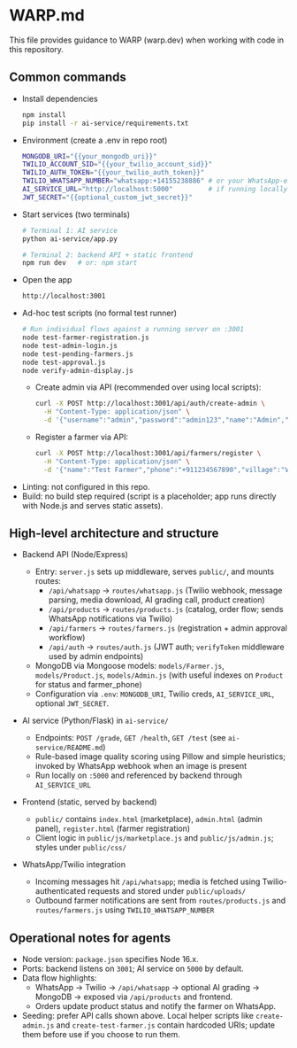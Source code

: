 # WARP.md

This file provides guidance to WARP (warp.dev) when working with code in this repository.

## Common commands

- Install dependencies
  ```bash path=null start=null
  npm install
  pip install -r ai-service/requirements.txt
  ```
- Environment (create a .env in repo root)
  ```bash path=null start=null
  MONGODB_URI="{{your_mongodb_uri}}"
  TWILIO_ACCOUNT_SID="{{your_twilio_account_sid}}"
  TWILIO_AUTH_TOKEN="{{your_twilio_auth_token}}"
  TWILIO_WHATSAPP_NUMBER="whatsapp:+14155238886" # or your WhatsApp-enabled number
  AI_SERVICE_URL="http://localhost:5000"         # if running locally
  JWT_SECRET="{{optional_custom_jwt_secret}}"
  ```
- Start services (two terminals)
  ```bash path=null start=null
  # Terminal 1: AI service
  python ai-service/app.py
  
  # Terminal 2: backend API + static frontend
  npm run dev   # or: npm start
  ```
- Open the app
  ```bash path=null start=null
  http://localhost:3001
  ```
- Ad-hoc test scripts (no formal test runner)
  ```bash path=null start=null
  # Run individual flows against a running server on :3001
  node test-farmer-registration.js
  node test-admin-login.js
  node test-pending-farmers.js
  node test-approval.js
  node verify-admin-display.js
  ```
  - Create admin via API (recommended over using local scripts):
    ```bash path=null start=null
    curl -X POST http://localhost:3001/api/auth/create-admin \
      -H "Content-Type: application/json" \
      -d '{"username":"admin","password":"admin123","name":"Admin","email":"admin@example.com"}'
    ```
  - Register a farmer via API:
    ```bash path=null start=null
    curl -X POST http://localhost:3001/api/farmers/register \
      -H "Content-Type: application/json" \
      -d '{"name":"Test Farmer","phone":"+911234567890","village":"Village","district":"District","crops":"Tomato, Onion"}'
    ```
- Linting: not configured in this repo.
- Build: no build step required (script is a placeholder; app runs directly with Node.js and serves static assets).

## High-level architecture and structure

- Backend API (Node/Express)
  - Entry: `server.js` sets up middleware, serves `public/`, and mounts routes:
    - `/api/whatsapp` → `routes/whatsapp.js` (Twilio webhook, message parsing, media download, AI grading call, product creation)
    - `/api/products` → `routes/products.js` (catalog, order flow; sends WhatsApp notifications via Twilio)
    - `/api/farmers` → `routes/farmers.js` (registration + admin approval workflow)
    - `/api/auth` → `routes/auth.js` (JWT auth; `verifyToken` middleware used by admin endpoints)
  - MongoDB via Mongoose models: `models/Farmer.js`, `models/Product.js`, `models/Admin.js` (with useful indexes on `Product` for status and farmer_phone)
  - Configuration via `.env`: `MONGODB_URI`, Twilio creds, `AI_SERVICE_URL`, optional `JWT_SECRET`.

- AI service (Python/Flask) in `ai-service/`
  - Endpoints: `POST /grade`, `GET /health`, `GET /test` (see `ai-service/README.md`)
  - Rule-based image quality scoring using Pillow and simple heuristics; invoked by WhatsApp webhook when an image is present
  - Run locally on `:5000` and referenced by backend through `AI_SERVICE_URL`

- Frontend (static, served by backend)
  - `public/` contains `index.html` (marketplace), `admin.html` (admin panel), `register.html` (farmer registration)
  - Client logic in `public/js/marketplace.js` and `public/js/admin.js`; styles under `public/css/`

- WhatsApp/Twilio integration
  - Incoming messages hit `/api/whatsapp`; media is fetched using Twilio-authenticated requests and stored under `public/uploads/`
  - Outbound farmer notifications are sent from `routes/products.js` and `routes/farmers.js` using `TWILIO_WHATSAPP_NUMBER`

## Operational notes for agents

- Node version: `package.json` specifies Node 16.x.
- Ports: backend listens on `3001`; AI service on `5000` by default.
- Data flow highlights:
  - WhatsApp → Twilio → `/api/whatsapp` → optional AI grading → MongoDB → exposed via `/api/products` and frontend.
  - Orders update product status and notify the farmer on WhatsApp.
- Seeding: prefer API calls shown above. Local helper scripts like `create-admin.js` and `create-test-farmer.js` contain hardcoded URIs; update them before use if you choose to run them.
